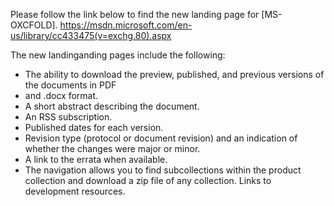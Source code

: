 Please follow the link below to find the new landing page for [MS-OXCFOLD]. <!-- -->
https://msdn.microsoft.com/en-us/library/cc433475(v=exchg.80).aspx

The new landinganding pages include the following:
- The ability to download the preview, published, and previous versions of the documents in PDF
- and .docx format.
- A short abstract describing the document.
- An RSS subscription.
- Published dates for each version.
- Revision type (protocol or document revision) and an indication of whether the changes were
major or minor.
- A link to the errata when available.
- The navigation allows you to find subcollections within the product collection and download a
zip file of any collection.
Links to development resources.